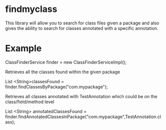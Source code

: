 findmyclass
===========

This library will allow you to search for class files given a package and also gives the ability to search for classes annotated with a specific annotation.


Example
===========

ClassFinderService finder = new ClassFinderServiceImpl();



Retrieves all the classes found within the given package

List &lt;String&gt;classesFound = finder.findClassesByPackage("com.mypackage");



Retrieves all classes annotated with TestAnnotation which could be on the class/field/method level

List &lt;String&gt; annotatedClassesFound = finder.findAnnotatedClassesInPackage("com.mypackage",TestAnnotation.class);
